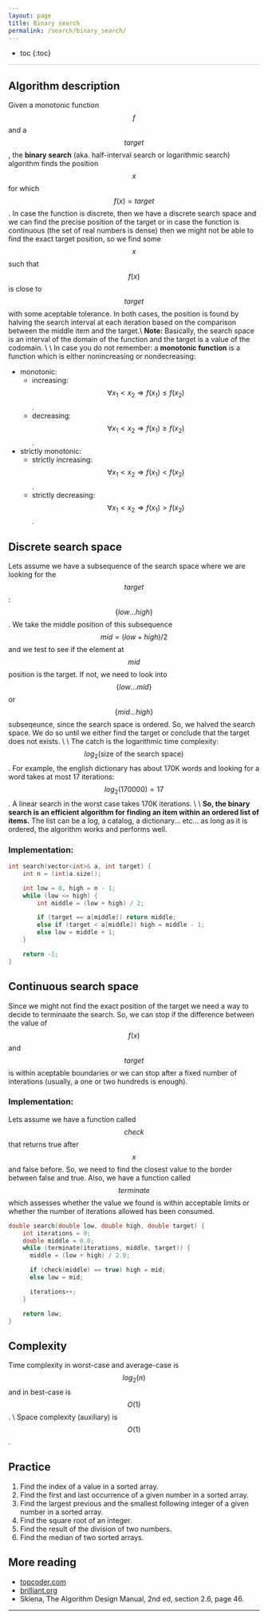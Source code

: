```yaml
---
layout: page
title: Binary search
permalink: /search/binary_search/
---
```


* toc
{:toc}

<hr style="height:1px; border:none; color:#ccc; background-color:#ccc;">

## Algorithm description

Given a monotonic function $$ f $$ and a $$ target $$, the **binary search** (aka. half-interval search or logarithmic search) algorithm finds the position $$ x $$ for which $$ f(x) = target $$. In case the function is discrete, then we have a discrete search space and we can find the precise position of the target or in case the function is continuous (the set of real numbers is dense) then we might not be able to find the exact target position, so we find some $$ x $$ such that $$ f(x) $$ is close to $$ target $$ with some aceptable tolerance. In both cases, the position is found by halving the search interval at each iteration based on the comparison between the middle item and the target.\\
**Note:** Basically, the search space is an interval of the domain of the function and the target is a value of the codomain. \\
\\
In case you do not remember: a **monotonic function** is a function which is either nonincreasing or nondecreasing:
* monotonic:
  * increasing: $$ \forall x_1 \lt x_2 \Longrightarrow f(x_1) \le f(x_2) $$.
  * decreasing: $$ \forall x_1 \lt x_2 \Longrightarrow f(x_1) \ge f(x_2) $$.
* strictly monotonic:
  * strictly increasing: $$ \forall x_1 \lt x_2 \Longrightarrow f(x_1) \lt f(x_2) $$.
  * strictly decreasing: $$ \forall x_1 \lt x_2 \Longrightarrow f(x_1) \gt f(x_2) $$.

## Discrete search space

Lets assume we have a subsequence of the search space where we are looking for the $$ target $$: $$ \{low...high\} $$. We take the middle position of this subsequence $$ mid = (low + high)/2 $$ and we test to see if the element at $$ mid $$ position is the target. If not, we need to look into $$ \{low...mid\} $$ or $$ \{mid...high\} $$ subseqeunce, since the search space is ordered. So, we halved the search space. We do so until we either find the target or conclude that the target does not exists. \\
\\
The catch is the logarithmic time complexity: $$ log_2(\text{size of the search space}) $$. For example, the english dictionary has about 170K words and looking for a word takes at most 17 iterations: $$ log_2(170000) = 17 $$. A linear search in the worst case takes 170K iterations. \\
\\
**So, the binary search is an efficient algorithm for finding an item within an ordered list of items.** The list can be a log, a catalog, a dictionary... etc... as long as it is ordered, the algorithm works and performs well.

### Implementation:
```cpp
int search(vector<int>& a, int target) {
    int n = (int)a.size();

    int low = 0, high = n - 1;
    while (low <= high) {
        int middle = (low + high) / 2;

        if (target == a[middle]) return middle;
        else if (target < a[middle]) high = middle - 1;
        else low = middle + 1;
    }

    return -1;
}
```

## Continuous search space

Since we might not find the exact position of the target we need a way to decide to terminaate the search. So, we can stop if the difference between the value of $$ f(x) $$ and $$ target $$ is within aceptable boundaries or we can stop after a fixed number of interations (usually, a one or two hundreds is enough).

### Implementation:

Lets assume we have a function called $$ check $$ that returns true after $$ x $$ and false before. So, we need to find the closest value to the border between false and true. Also, we have a function called $$ terminate $$ which assesses whether the value we found is within acceptable limits or whether the number of iterations allowed has been consumed.

```cpp
double search(double low, double high, double target) {
    int iterations = 0;
    double middle = 0.0;
    while (terminate(iterations, middle, target)) {
      middle = (low + high) / 2.0;

      if (check(middle) == true) high = mid;
      else low = mid;

      iterations++;
    }

    return low;
}
```
## Complexity

Time complexity in worst-case and average-case is $$ log_2(n) $$ and in best-case is $$ O(1) $$. \\
Space complexity (auxiliary) is $$ O(1) $$.

## Practice

1. Find the index of a value in a sorted array.
2. Find the first and last occurrence of a given number in a sorted array.
3. Find the largest previous and the smallest following integer of a given number in a sorted array.
4. Find the square root of an integer.
5. Find the result of the division of two numbers.
6. Find the median of two sorted arrays.

## More reading

* [topcoder.com](https://www.topcoder.com/thrive/articles/Binary%20Search)
* [brilliant.org](https://brilliant.org/wiki/binary-search/)
* Skiena, The Algorithm Design Manual, 2nd ed, section 2.6, page 46.

---